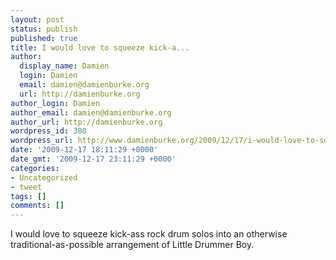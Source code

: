 ```yaml
---
layout: post
status: publish
published: true
title: I would love to squeeze kick-a...
author:
  display_name: Damien
  login: Damien
  email: damien@damienburke.org
  url: http://damienburke.org
author_login: Damien
author_email: damien@damienburke.org
author_url: http://damienburke.org
wordpress_id: 380
wordpress_url: http://www.damienburke.org/2009/12/17/i-would-love-to-squeeze-kick-a/
date: '2009-12-17 18:11:29 +0000'
date_gmt: '2009-12-17 23:11:29 +0000'
categories:
- Uncategorized
- tweet
tags: []
comments: []
---
```

<p>I would love to squeeze kick-ass rock drum solos into an otherwise traditional-as-possible arrangement of Little Drummer Boy.</p>
